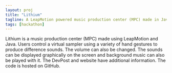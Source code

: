 ```yaml
---
layout: proj
title: "Lithium"
tagline: A LeapMotion powered music production center (MPC) made in Java
tags: [hackathon]
---
```


Lithium is a music production center (MPC) made using LeapMotion and Java. Users control a virtual sampler using a variety of hand gestures to produce difference sounds. The volume can also be changed. The sounds can be displayed graphically on the screen and background music can also be played with it. The DevPost and website have additional information. The code is hosted on GitHub.
